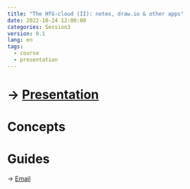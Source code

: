 ```yaml
---
title: "The HfG-cloud (II): notes, draw.io & other apps"
date: 2022-10-24 12:00:00
categories: Session3
version: 0.1
lang: en
tags:
  - course
  - presentation
---
```

# → [Presentation](https://victor-fancelli-capdevila.github.io/display_presentations/abc_dl/S03)

# Concepts



# Guides
→ [Email]({{site.baseurl}}docs/mail)
